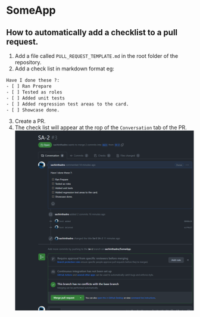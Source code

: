 # SomeApp

## How to automatically add a checklist to a pull request. 
1. Add a file called `PULL_REQUEST_TEMPLATE.md` in the root folder of the repository. 
2. Add a check list in markdown format 
eg: 
```
Have I done these ?:
- [ ] Ran Prepare
- [ ] Tested as roles
- [ ] Added unit tests
- [ ] Added regression test areas to the card.
- [ ] Showcase done.
```
 3. Create a PR. 
 4. The check list will appear at the rop of the `Conversation` tab of the PR. 
 ![foo](./images/how%20checklist%20looks%20in%20github%20pr.png)
